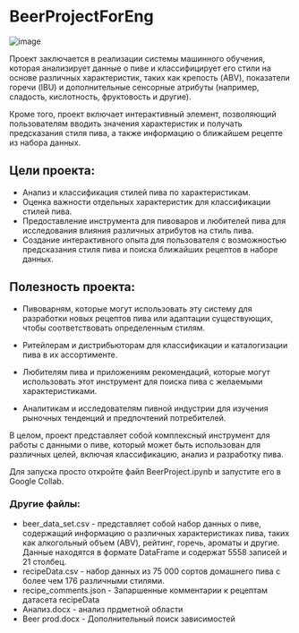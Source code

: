 # BeerProjectForEng
![image](https://github.com/Riddars/BeerProjectForEng/assets/80139269/993d2a4e-bd92-470c-9441-17091ca5008b)

Проект заключается в реализации системы машинного обучения, которая анализирует данные о пиве и классифицирует его стили на основе различных характеристик, таких как крепость (ABV), показатели горечи (IBU) и дополнительные сенсорные атрибуты (например, сладость, кислотность, фруктовость и другие).  

Кроме того, проект включает интерактивный элемент, позволяющий пользователям вводить значения характеристик и получать предсказания стиля пива, а также информацию о ближайшем рецепте из набора данных.  

## Цели проекта:

- Анализ и классификация стилей пива по характеристикам.
- Оценка важности отдельных характеристик для классификации стилей пива.
- Предоставление инструмента для пивоваров и любителей пива для исследования влияния различных атрибутов на стиль пива.
- Создание интерактивного опыта для пользователя с возможностью предсказания стиля пива и поиска ближайших рецептов в наборе данных.
## Полезность проекта:

- Пивоварням, которые могут использовать эту систему для разработки новых рецептов пива или адаптации существующих, чтобы соответствовать определенным стилям.

- Ритейлерам и дистрибьюторам для классификации и каталогизации пива в их ассортименте.

- Любителям пива и приложениям рекомендаций, которые могут использовать этот инструмент для поиска пива с желаемыми характеристиками.

- Аналитикам и исследователям пивной индустрии для изучения рыночных тенденций и предпочтений потребителей.

В целом, проект представляет собой комплексный инструмент для работы с данными о пиве, который может быть использован для различных целей, включая классификацию, анализ и разработку пива.

Для запуска просто откройте файл BeerProject.ipynb и запустите его в Google Collab.
### Другие файлы:
- beer_data_set.csv - представляет собой набор данных о пиве, содержащий информацию о различных характеристиках пива, таких как алкогольный объем (ABV), рейтинг, горечь, ароматы и другие. Данные находятся в формате DataFrame и содержат 5558 записей и 21 столбец.
- recipeData.csv -  набор данных из 75 000 сортов домашнего пива с более чем 176 различными стилями.
- recipe_comments.json - Запаршенные комментарии к рецептам датасета recipeData
- Анализ.docx - анализ прдметной области
- Beer prod.docx - Дополнительный поиск зависимостей

